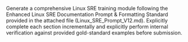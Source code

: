 Generate a comprehensive Linux SRE training module following the Enhanced Linux SRE Documentation Prompt & Formatting Standard provided in the attached file (Linux_SRE_Prompt_V12.md). Explicitly complete each section incrementally and explicitly perform internal verification against provided gold-standard examples before submission.